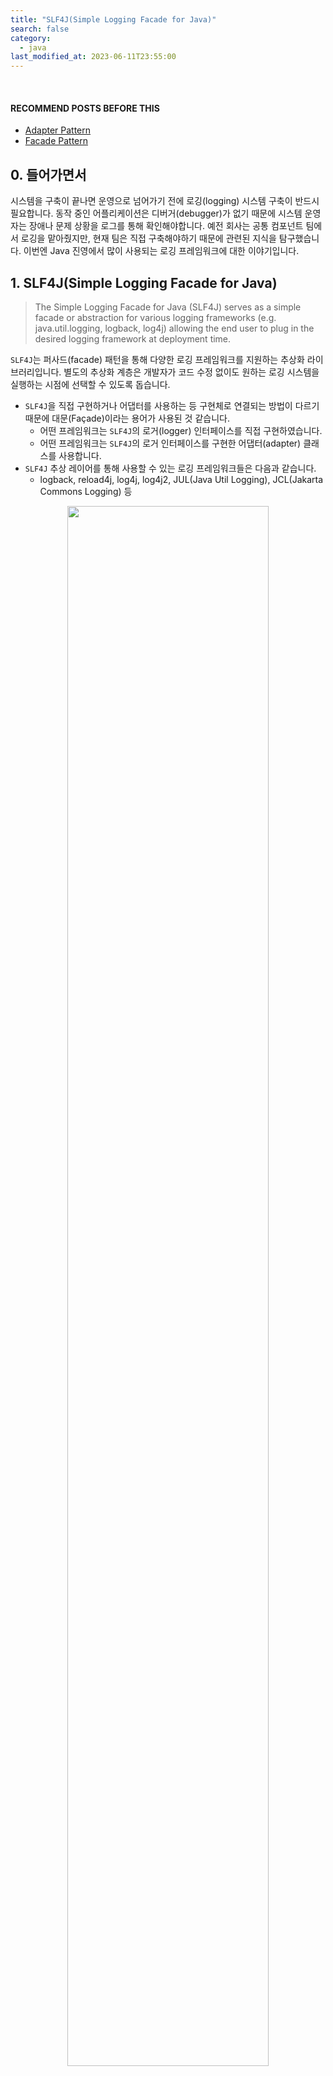 ```yaml
---
title: "SLF4J(Simple Logging Facade for Java)"
search: false
category:
  - java
last_modified_at: 2023-06-11T23:55:00
---
```


<br/>

#### RECOMMEND POSTS BEFORE THIS

* [Adapter Pattern][adapter-pattern-link]
* [Facade Pattern][facade-pattern-link]

## 0. 들어가면서

시스템을 구축이 끝나면 운영으로 넘어가기 전에 로깅(logging) 시스템 구축이 반드시 필요합니다. 
동작 중인 어플리케이션은 디버거(debugger)가 없기 때문에 시스템 운영자는 장애나 문제 상황을 로그를 통해 확인해야합니다. 
예전 회사는 공통 컴포넌트 팀에서 로깅을 맡아줬지만, 현재 팀은 직접 구축해야하기 때문에 관련된 지식을 탐구했습니다. 
이번엔 Java 진영에서 많이 사용되는 로깅 프레임워크에 대한 이야기입니다. 

## 1. SLF4J(Simple Logging Facade for Java)

> The Simple Logging Facade for Java (SLF4J) serves as a simple facade or abstraction for various logging frameworks (e.g. java.util.logging, logback, log4j) allowing the end user to plug in the desired logging framework at deployment time. 

`SLF4J`는 퍼사드(facade) 패턴을 통해 다양한 로깅 프레임워크를 지원하는 추상화 라이브러리입니다. 
별도의 추상화 계층은 개발자가 코드 수정 없이도 원하는 로깅 시스템을 실행하는 시점에 선택할 수 있도록 돕습니다. 

* `SLF4J`을 직접 구현하거나 어댑터를 사용하는 등 구현체로 연결되는 방법이 다르기 때문에 대문(Façade)이라는 용어가 사용된 것 같습니다.
    * 어떤 프레임워크는 `SLF4J`의 로거(logger) 인터페이스를 직접 구현하였습니다.
    * 어떤 프레임워크는 `SLF4J`의 로거 인터페이스를 구현한 어댑터(adapter) 클래스를 사용합니다.
* `SLF4J` 추상 레이어를 통해 사용할 수 있는 로깅 프레임워크들은 다음과 같습니다.
    * logback, reload4j, log4j, log4j2, JUL(Java Util Logging), JCL(Jakarta Commons Logging) 등

<p align="center">
    <img src="/images/logging-framework-in-java-1.JPG" width="80%" class="image__border">
</p>

## 2. Modules

`SLF4J`은 세 가지 모듈을 제공합니다. 
이를 통해 여러 개의 로깅 프레임워크를 하나로 통합하여 사용할 수 있습니다. 

* Bridge Module
    * 브릿지(bridge)는 다른 로깅 프레임워크를 `SLF4J`로 연결하기 위해 사용합니다.
    * 레거시 코드나 외부 라이브러리에서 다른 로깅 프레임워크을 호출하는 경우 이를 `SLF4J`로 연결해줍니다. 
    * jcl-over-slf4j.jar, log4j-over-slf4j.jar, jul-to-slf4j.jar 라이브러리 등이 있습니다.

<p align="center">
    <img src="/images/logging-framework-in-java-2.JPG" width="80%" class="image__border">
</p>

* API Module
    * 로깅에 대한 추상 레이어(인터페이스)를 제공합니다.
    * API를 사용하는 클라이언트(client)는 실제 로깅을 제공하는 구현체를 모릅니다.

<p align="center">
    <img src="/images/logging-framework-in-java-3.JPG" width="80%" class="image__border image__padding">
</p>

* Binding Module
    * 바인딩(binding)은 `SLF4J` API와 로깅 프레임워크의 실제 구현체를 연결하는 어댑터 역할을 수행합니다.
    * logback-classic.jar, logback-core.jar, slf4j-reload4j.jar, slf4j-jdk14.jar, slf4j-simple.jar 라이브러리 등이 있습니다.

<p align="center">
    <img src="/images/logging-framework-in-java-4.JPG" width="80%" class="image__border image__padding">
</p>

## 3. Practice

간단한 실습 코드를 통해 관련된 내용을 살펴보겠습니다. 
예제 코드를 통해 다음과 같은 환경을 구성합니다. 

* 세 가지 종류의 로거를 사용해 로그를 출력합니다.
    * JUL(Java Util Logging) 
    * JCL(Jakarta Commons Logging) 
    * SLF4J
* JUL, JCL은 브릿지를 통해 SLF4J API로 연결합니다.
* 바인딩을 통해 실제 구현체인 Logback 로깅 프레임워크로 연결합니다.

<p align="center">
    <img src="/images/logging-framework-in-java-5.JPG" width="80%" class="image__border">
</p>


### 3.1. Dependencies

* JCL 라이브러리를 추가합니다.
    * commons-logging:commons-logging:1.2
* Bridge 모듈을 추가합니다.
    * org.slf4j:jcl-over-slf4j:2.0.7
    * org.slf4j:jul-to-slf4j:2.0.7
* API 모듈을 추가합니다.
    * org.slf4j:slf4j-api:2.0.7
* Binding 모듈을 추가합니다.
    * ch.qos.logback:logback-core:1.4.7
    * ch.qos.logback:logback-classic:1.4.7

```gradle
plugins {
    id 'java'
    id 'org.springframework.boot' version '3.1.0'
    id 'io.spring.dependency-management' version '1.1.0'
}

group = 'action.in.blog'
version = '0.0.1-SNAPSHOT'
sourceCompatibility = '17'

repositories {
    mavenCentral()
}

dependencies {
    implementation 'commons-logging:commons-logging:1.2'
    implementation 'org.slf4j:jcl-over-slf4j:2.0.7'
    implementation 'org.slf4j:jul-to-slf4j:2.0.7'
    implementation 'org.slf4j:slf4j-api:2.0.7'
    implementation 'ch.qos.logback:logback-core:1.4.7'
    implementation('ch.qos.logback:logback-classic:1.4.7') {
        exclude group: 'org.slf4j', module: 'slf4j-api'
        exclude group: 'ch.qos.logback', module: 'logback-core'
    }
}

tasks.named('test') {
    useJUnitPlatform()
}
```

* logback 의존성을 추가하지 않는 경우 다음과 같은 에러를 만나게 됩니다.
    * `SLF4J` 구현체를 찾을 수 없어서 발생합니다.

```
SLF4J: No SLF4J providers were found.
SLF4J: Defaulting to no-operation (NOP) logger implementation
SLF4J: See https://www.slf4j.org/codes.html#noProviders for further details.
```

### 3.2. ActionInBlogApplication Class

* 각 로거 별로 "Hello World" 문자열과 로그를 출력하는 인스턴스의 클래스 이름을 함께 출력합니다.

```java
package action.in.blog;

import org.slf4j.Logger;
import org.slf4j.LoggerFactory;
import org.slf4j.bridge.SLF4JBridgeHandler;

public class ActionInBlogApplication {

    public static void main(String[] args) {
        SLF4JBridgeHandler.removeHandlersForRootLogger();
        SLF4JBridgeHandler.install();

        
        Logger slf4jLogger = LoggerFactory.getLogger(ActionInBlogApplication.class);
        java.util.logging.Logger javaUtilLogger = java.util.logging.Logger.getLogger("action.in.blog.ActionInBlogApplication");
        org.apache.commons.logging.Log apacheCommonsLogger = org.apache.commons.logging.LogFactory.getLog(ActionInBlogApplication.class);


        java.util.logging.Logger parentJavaUtilLogger = javaUtilLogger.getParent();
        java.util.logging.Handler handlerInJavaUtilLogger = parentJavaUtilLogger.getHandlers()[0];


        slf4jLogger.info("Hello World {}", slf4jLogger.getClass().getName());
        javaUtilLogger.info("Hello World " + handlerInJavaUtilLogger.getClass().getName());
        apacheCommonsLogger.info("Hello World " + apacheCommonsLogger.getClass().getName());
    }
}
```

##### Result of Practice

* `slf4jLogger` 인스턴스의 구현체 클래스 이름은 `ch.qos.logback.classic.Logger` 입니다.
* `javaUtilLogger` 인스턴스의 부모 로거의 핸들러 이름은 `org.slf4j.bridge.SLF4JBridgeHandler` 입니다.
    * JUL 로거는 내부적으로 핸들러를 사용해 로그를 출력합니다.
    * 내부 코드를 살펴보면 부모 로거의 핸들러까지 탐색하여 로그를 출력합니다.
* `apacheCommonsLogger` 인스턴스의 구현체 클래스 이름은 `org.apache.commons.logging.impl.SLF4JLocationAwareLog` 입니다.

```
> Task :ActionInBlogApplication.main()
22:41:31.375 [main] INFO action.in.blog.ActionInBlogApplication -- Hello World ch.qos.logback.classic.Logger
22:41:31.379 [main] INFO action.in.blog.ActionInBlogApplication -- Hello World org.slf4j.bridge.SLF4JBridgeHandler
22:41:31.379 [main] INFO action.in.blog.ActionInBlogApplication -- Hello World org.apache.commons.logging.impl.SLF4JLocationAwareLog
```

#### TEST CODE REPOSITORY

* <https://github.com/Junhyunny/blog-in-action/tree/master/2023-06-11-simple-logging-facade-for-java>

#### RECOMMEND NEXT POSTS

* [Logback in Spring Boot][logback-in-spring-boot-link]

#### REFERENCE

* <https://www.youtube.com/watch?v=1MD5xbwznlI>
* <https://www.youtube.com/watch?v=JqZzy7RyudI>
* <https://www.slf4j.org/legacy.html>
* <https://www.slideshare.net/whiteship/ss-47273947>
* <https://stackoverflow.com/questions/9117030/jul-to-slf4j-bridge>
* <https://stackoverflow.com/questions/69938358/logging-library-implementation-to-use-with-slf4j-wrapper>

[adapter-pattern-link]: https://junhyunny.github.io/information/design-pattern/adapter-pattern/
[facade-pattern-link]: https://junhyunny.github.io/information/design-pattern/facade-pattern/
[logback-in-spring-boot-link]: https://junhyunny.github.io/java/spring-boot/logback-in-spring-boot/